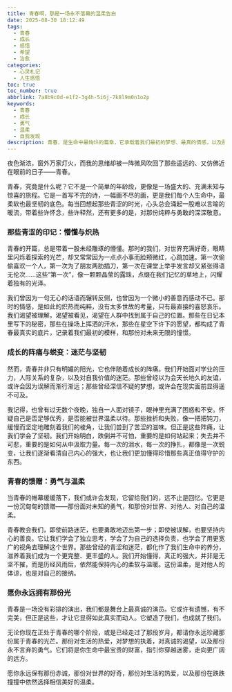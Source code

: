 ```yaml
---
title: 青春啊，那是一场永不落幕的温柔告白
date: 2025-08-30 18:12:49
tags:
  - 青春
  - 成长
  - 感悟
  - 希望
  - 治愈
categories:
  - 心灵札记
  - 人生感悟
toc: true
toc_number: true
abbrlink: 7a8b9c0d-e1f2-3g4h-5i6j-7k8l9m0n1o2p
keywords:
  - 青春
  - 成长
  - 勇气
  - 温柔
  - 自我发现
description: 青春，是生命中最绚烂的篇章，它承载着我们最初的梦想、最真的情感，以及那些刻骨铭心的成长印记。这篇文章，将带你一同回溯青春的温柔与力量，感受那些青涩的印记、成长的阵痛，以及它馈赠给我们的勇气与爱。愿我们都能珍藏这份独一无二的礼物，带着青春的光芒，勇敢地走向未来。
---
```


夜色渐浓，窗外万家灯火，而我的思绪却被一阵微风吹回了那些遥远的、又仿佛近在眼前的日子——青春。

青春，究竟是什么呢？它不是一个简单的年龄段，更像是一场盛大的、充满未知与惊喜的旅程。它是一首写不完的诗，一幅画不尽的画，更是我们每个人生命中，最柔软也最坚韧的底色。每当回想起那些青涩的时光，心头总会涌起一股难以言喻的暖流，带着些许怀念，些许释然，还有更多的是，对那份纯粹与勇敢的深深敬意。

### 那些青涩的印记：懵懂与炽热

青春的开篇，总是带着一股未经雕琢的懵懂。那时的我们，对世界充满好奇，眼睛里闪烁着探索的光芒，却又常常因为一点点小事而脸颊微红，心跳加速。第一次偷偷喜欢一个人，第一次为了朋友两肋插刀，第一次在课堂上举手发言却又紧张得语无伦次……这些“第一次”，像一颗颗晶莹的露珠，点缀在我们记忆的草地上，闪耀着独有的光泽。

我们曾因为一句无心的话语而辗转反侧，也曾因为一个微小的善意而感动不已。那时的情感，是如此的炽热而纯粹，没有太多世故的考量，只有最直接的喜怒哀乐。我们渴望被理解，渴望被看见，渴望在人群中找到属于自己的位置。那些在日记本里写下的秘密，那些在操场上挥洒的汗水，那些在星空下许下的愿望，都构成了青春最真实的底片，记录着我们最初的模样，和那份对未来无限的憧憬。

### 成长的阵痛与蜕变：迷茫与坚韧

然而，青春并非只有明媚的阳光，它也伴随着成长的阵痛。我们开始面对学业的压力，人际关系的复杂，以及对自我价值的迷茫。那些曾经以为会天长地久的友谊，或许会因为误解而渐行渐远；那些曾经深信不疑的梦想，或许会在现实面前显得遥不可及。

我记得，也曾有过无数个夜晚，独自一人面对镜子，眼神里充满了困惑和不安。怀疑自己是否足够优秀，是否能被世界温柔以待。那些挫折和失败，像一把把钝刀，缓慢而坚定地雕刻着我们的棱角，让我们尝到了苦涩的滋味。但正是这些阵痛，让我们学会了坚韧。我们开始明白，跌倒并不可怕，重要的是如何站起来；失去并不可悲，重要的是如何从中汲取力量。每一次的泪水，每一次的挣扎，都像是一次蜕变，让我们逐渐看清自己内心的强大，也让我们更加懂得珍惜那些真正值得守护的东西。

### 青春的馈赠：勇气与温柔

当青春的帷幕缓缓落下，我们或许会发现，它留给我们的，远不止是回忆。它更是一份沉甸甸的馈赠——那份面对未知的勇气，和那份对世界、对他人、对自己的温柔。

青春教会我们，即使前路迷茫，也要勇敢地迈出第一步；即使被误解，也要坚持内心的善良。它让我们学会了独立思考，学会了为自己的选择负责，也学会了用更宽广的视角去理解这个世界。那些曾经的青涩和迷茫，都化作了我们生命中的养分，滋养着我们成为一个更完整、更丰盛的人。我们开始懂得，真正的强大，并非是无坚不摧，而是历经风雨后，依然能保持内心的柔软与温暖。这份温柔，是对他人的体谅，也是对自己的接纳。

### 愿你永远拥有那份光

青春是一场没有彩排的演出，我们都是舞台上最真诚的演员。它或许有遗憾，有不完美，但正是这些，才让它显得如此真实而动人。它塑造了我们，也成就了我们。

无论你现在正处于青春的哪个阶段，或是已经走过了那段岁月，都请你永远珍藏那份属于青春的光芒。那份对生活的热爱，对梦想的执着，对真诚的渴望，以及那份永不言弃的勇气。它们将是你生命中最宝贵的财富，指引你穿越迷雾，走向更广阔的远方。

愿你永远保有那份赤诚，那份对世界的好奇，那份对生活的热爱，以及那份在跌跌撞撞中依然选择相信美好的温柔。